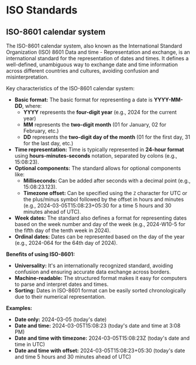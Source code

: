 # ISO Standards

## ISO-8601 calendar system

The ISO-8601 calendar system, also known as the International Standard Organization (ISO) 8601 Data and time - Representation and exchange, is an international standard for the representation of dates and times. It defines a well-defined, unambiguous way to exchange date and time information across different countries and cultures, avoiding confusion and misinterpretation.

Key characteristics of the ISO-8601 calendar system:

* **Basic format:** The basic format for representing a date is **YYYY-MM-DD**, where:
  * **YYYY** represents the **four-digit year** (e.g., 2024 for the current year)
  * **MM** represents the **two-digit month** (01 for January, 02 for February, etc.)
  * **DD** represents the **two-digit day of the month** (01 for the first day, 31 for the last day, etc.)
* **Time representation:** Time is typically represented in **24-hour format** using **hours-minutes-seconds** notation, separated by colons (e.g., 15:08:23).
* **Optional components:** The standard allows for optional components like:
  * **Milliseconds:** Can be added after seconds with a decimal point (e.g., 15:08:23.123).
  * **Timezone offset:** Can be specified using the `Z` character for UTC or the plus/minus symbol followed by the offset in hours and minutes (e.g., 2024-03-05T15:08:23+05:30 for a time 5 hours and 30 minutes ahead of UTC).
* **Week dates:** The standard also defines a format for representing dates based on the week number and day of the week (e.g., 2024-W10-5 for the fifth day of the tenth week in 2024).
* **Ordinal dates:** Dates can be represented based on the day of the year (e.g., 2024-064 for the 64th day of 2024).

**Benefits of using ISO-8601:**

* **Universality:** It's an internationally recognized standard, avoiding confusion and ensuring accurate data exchange across borders.
* **Machine-readable:** The structured format makes it easy for computers to parse and interpret dates and times.
* **Sorting:** Dates in ISO-8601 format can be easily sorted chronologically due to their numerical representation.

**Examples:**

* **Date only:** 2024-03-05 (today's date)
* **Date and time:** 2024-03-05T15:08:23 (today's date and time at 3:08 PM)
* **Date and time with timezone:** 2024-03-05T15:08:23Z (today's date and time in UTC)
* **Date and time with offset:** 2024-03-05T15:08:23+05:30 (today's date and time 5 hours and 30 minutes ahead of UTC)
